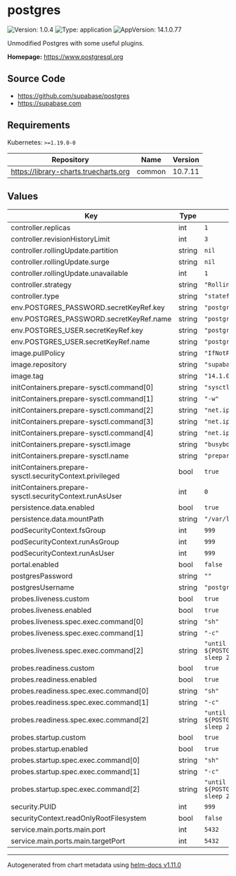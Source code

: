 # postgres

![Version: 1.0.4](https://img.shields.io/badge/Version-1.0.4-informational?style=flat-square) ![Type: application](https://img.shields.io/badge/Type-application-informational?style=flat-square) ![AppVersion: 14.1.0.77](https://img.shields.io/badge/AppVersion-14.1.0.77-informational?style=flat-square)

Unmodified Postgres with some useful plugins.

**Homepage:** <https://www.postgresql.org>

## Source Code

* <https://github.com/supabase/postgres>
* <https://supabase.com>

## Requirements

Kubernetes: `>=1.19.0-0`

| Repository | Name | Version |
|------------|------|---------|
| https://library-charts.truecharts.org | common | 10.7.11 |

## Values

| Key | Type | Default | Description |
|-----|------|---------|-------------|
| controller.replicas | int | `1` |  |
| controller.revisionHistoryLimit | int | `3` |  |
| controller.rollingUpdate.partition | string | `nil` |  |
| controller.rollingUpdate.surge | string | `nil` |  |
| controller.rollingUpdate.unavailable | int | `1` |  |
| controller.strategy | string | `"RollingUpdate"` |  |
| controller.type | string | `"statefulset"` |  |
| env.POSTGRES_PASSWORD.secretKeyRef.key | string | `"postgres-password"` |  |
| env.POSTGRES_PASSWORD.secretKeyRef.name | string | `"postgres-credentials"` |  |
| env.POSTGRES_USER.secretKeyRef.key | string | `"postgres-username"` |  |
| env.POSTGRES_USER.secretKeyRef.name | string | `"postgres-credentials"` |  |
| image.pullPolicy | string | `"IfNotPresent"` |  |
| image.repository | string | `"supabase/postgres"` |  |
| image.tag | string | `"14.1.0.77"` |  |
| initContainers.prepare-sysctl.command[0] | string | `"sysctl"` |  |
| initContainers.prepare-sysctl.command[1] | string | `"-w"` |  |
| initContainers.prepare-sysctl.command[2] | string | `"net.ipv4.tcp_keepalive_time=60"` |  |
| initContainers.prepare-sysctl.command[3] | string | `"net.ipv4.tcp_keepalive_intvl=60"` |  |
| initContainers.prepare-sysctl.command[4] | string | `"net.ipv4.tcp_keepalive_probes=5"` |  |
| initContainers.prepare-sysctl.image | string | `"busybox:stable"` |  |
| initContainers.prepare-sysctl.name | string | `"prepare-sysctl"` |  |
| initContainers.prepare-sysctl.securityContext.privileged | bool | `true` |  |
| initContainers.prepare-sysctl.securityContext.runAsUser | int | `0` |  |
| persistence.data.enabled | bool | `true` |  |
| persistence.data.mountPath | string | `"/var/lib/postgresql/data"` |  |
| podSecurityContext.fsGroup | int | `999` |  |
| podSecurityContext.runAsGroup | int | `999` |  |
| podSecurityContext.runAsUser | int | `999` |  |
| portal.enabled | bool | `false` |  |
| postgresPassword | string | `""` |  |
| postgresUsername | string | `"postgres"` |  |
| probes.liveness.custom | bool | `true` |  |
| probes.liveness.enabled | bool | `true` |  |
| probes.liveness.spec.exec.command[0] | string | `"sh"` |  |
| probes.liveness.spec.exec.command[1] | string | `"-c"` |  |
| probes.liveness.spec.exec.command[2] | string | `"until pg_isready -U ${POSTGRES_USER} -h localhost; do sleep 2 ; done"` |  |
| probes.readiness.custom | bool | `true` |  |
| probes.readiness.enabled | bool | `true` |  |
| probes.readiness.spec.exec.command[0] | string | `"sh"` |  |
| probes.readiness.spec.exec.command[1] | string | `"-c"` |  |
| probes.readiness.spec.exec.command[2] | string | `"until pg_isready -U ${POSTGRES_USER} -h localhost; do sleep 2 ; done"` |  |
| probes.startup.custom | bool | `true` |  |
| probes.startup.enabled | bool | `true` |  |
| probes.startup.spec.exec.command[0] | string | `"sh"` |  |
| probes.startup.spec.exec.command[1] | string | `"-c"` |  |
| probes.startup.spec.exec.command[2] | string | `"until pg_isready -U ${POSTGRES_USER} -h localhost; do sleep 2 ; done"` |  |
| security.PUID | int | `999` |  |
| securityContext.readOnlyRootFilesystem | bool | `false` |  |
| service.main.ports.main.port | int | `5432` |  |
| service.main.ports.main.targetPort | int | `5432` |  |

----------------------------------------------
Autogenerated from chart metadata using [helm-docs v1.11.0](https://github.com/norwoodj/helm-docs/releases/v1.11.0)
